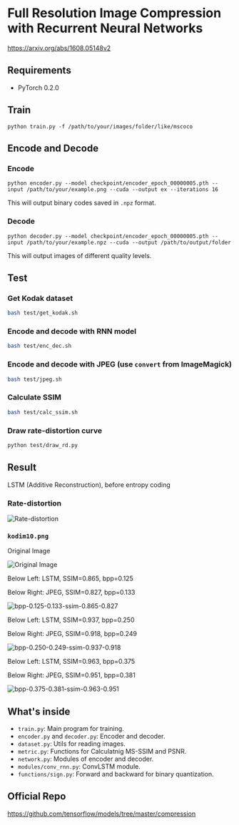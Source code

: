 # Full Resolution Image Compression with Recurrent Neural Networks
https://arxiv.org/abs/1608.05148v2

## Requirements
- PyTorch 0.2.0

## Train
`
python train.py -f /path/to/your/images/folder/like/mscoco
`

## Encode and Decode
### Encode
`
python encoder.py --model checkpoint/encoder_epoch_00000005.pth --input /path/to/your/example.png --cuda --output ex --iterations 16
`

This will output binary codes saved in `.npz` format.

### Decode
`
python decoder.py --model checkpoint/encoder_epoch_00000005.pth --input /path/to/your/example.npz --cuda --output /path/to/output/folder
`

This will output images of different quality levels.

## Test
### Get Kodak dataset
```bash
bash test/get_kodak.sh
```

### Encode and decode with RNN model
```bash
bash test/enc_dec.sh
```

### Encode and decode with JPEG (use `convert` from ImageMagick)
```bash
bash test/jpeg.sh
```

### Calculate SSIM
```bash
bash test/calc_ssim.sh
```

### Draw rate-distortion curve
```bash
python test/draw_rd.py
```

## Result
LSTM (Additive Reconstruction), before entropy coding

### Rate-distortion
![Rate-distortion](rd.png)

### `kodim10.png`

Original Image

![Original Image](kodim10.png)

Below Left: LSTM, SSIM=0.865, bpp=0.125

Below Right: JPEG, SSIM=0.827, bpp=0.133

![bpp-0.125-0.133-ssim-0.865-0.827](bpp-0.125-0.133-ssim-0.865-0.827.png)

Below Left: LSTM, SSIM=0.937, bpp=0.250

Below Right: JPEG, SSIM=0.918, bpp=0.249

![bpp-0.250-0.249-ssim-0.937-0.918](bpp-0.250-0.249-ssim-0.937-0.918.png)

Below Left: LSTM, SSIM=0.963, bpp=0.375

Below Right: JPEG, SSIM=0.951, bpp=0.381

![bpp-0.375-0.381-ssim-0.963-0.951](bpp-0.375-0.381-ssim-0.963-0.951.png)

## What's inside
- `train.py`: Main program for training.
- `encoder.py` and `decoder.py`: Encoder and decoder.
- `dataset.py`: Utils for reading images.
- `metric.py`: Functions for Calculatnig MS-SSIM and PSNR.
- `network.py`: Modules of encoder and decoder.
- `modules/conv_rnn.py`: ConvLSTM module.
- `functions/sign.py`: Forward and backward for binary quantization.

## Official Repo
https://github.com/tensorflow/models/tree/master/compression
